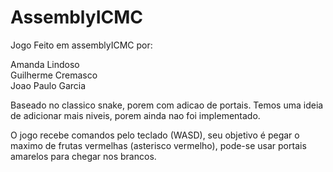 # AssemblyICMC
Jogo Feito em assemblyICMC por:

Amanda Lindoso             
Guilherme Cremasco          
Joao Paulo Garcia           

Baseado no classico snake, porem com adicao de portais. Temos uma ideia de adicionar mais niveis, porem ainda nao foi implementado.

O jogo recebe comandos pelo teclado (WASD), seu objetivo é pegar o maximo de frutas vermelhas (asterisco vermelho), pode-se usar portais amarelos para chegar nos brancos.
